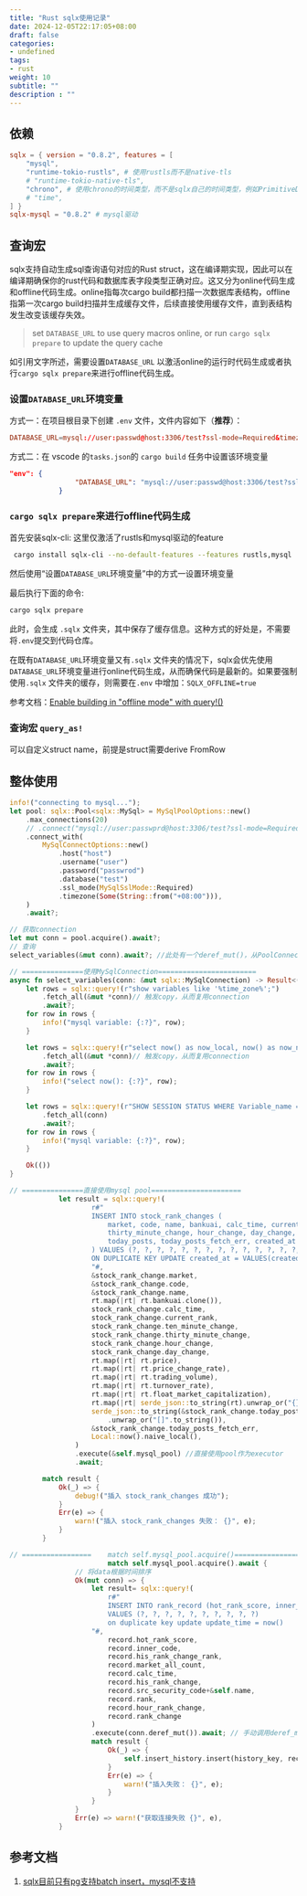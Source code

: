 ```yaml
---
title: "Rust sqlx使用记录"
date: 2024-12-05T22:17:05+08:00
draft: false
categories: 
- undefined
tags: 
- rust
weight: 10
subtitle: ""
description : ""
---
```

<!--more-->

## 依赖

```toml
sqlx = { version = "0.8.2", features = [
    "mysql",
    "runtime-tokio-rustls", # 使用rustls而不是native-tls
    # "runtime-tokio-native-tls",
    "chrono", # 使用chrono的时间类型，而不是sqlx自己的时间类型，例如PrimitiveDateTime
    # "time",
] }
sqlx-mysql = "0.8.2" # mysql驱动
```

## 查询宏

sqlx支持自动生成sql查询语句对应的Rust struct，这在编译期实现，因此可以在编译期确保你的rust代码和数据库表字段类型正确对应。这又分为online代码生成和offline代码生成。online指每次cargo build都扫描一次数据库表结构，offline指第一次cargo build扫描并生成缓存文件，后续直接使用缓存文件，直到表结构发生改变该缓存失效。

> set `DATABASE_URL` to use query macros online, or run `cargo sqlx prepare` to update the query cache
> 

如引用文字所述，需要设置`DATABASE_URL` 以激活online的运行时代码生成或者执行`cargo sqlx prepare`来进行offline代码生成。

### 设置`DATABASE_URL`环境变量

方式一：在项目根目录下创建 `.env` 文件，文件内容如下（**推荐**）：

```toml
DATABASE_URL=mysql://user:passwd@host:3306/test?ssl-mode=Required&timezone=%2B08:00
```

方式二：在 vscode 的`tasks.json`的 `cargo build` 任务中设置该环境变量

```json
"env": {
				"DATABASE_URL": "mysql://user:passwd@host:3306/test?ssl-mode=Required&timezone=%2B08:00"
			}
```

### `cargo sqlx prepare`来进行offline代码生成

首先安装sqlx-cli: 这里仅激活了rustls和mysql驱动的feature

```bash
 cargo install sqlx-cli --no-default-features --features rustls,mysql
```

然后使用“设置`DATABASE_URL`环境变量”中的方式一设置环境变量

最后执行下面的命令:

```bash
cargo sqlx prepare
```

此时，会生成 `.sqlx` 文件夹，其中保存了缓存信息。这种方式的好处是，不需要将`.env`提交到代码仓库。

在既有`DATABASE_URL`环境变量又有`.sqlx` 文件夹的情况下，sqlx会优先使用`DATABASE_URL`环境变量进行online代码生成，从而确保代码是最新的。如果要强制使用`.sqlx` 文件夹的缓存，则需要在`.env` 中增加：`SQLX_OFFLINE=true`

参考文档：[Enable building in "offline mode" with query!()](https://github.com/launchbadge/sqlx/blob/main/sqlx-cli/README.md#enable-building-in-offline-mode-with-query)

### 查询宏 `query_as!`

可以自定义struct name，前提是struct需要derive FromRow

## 整体使用

```rust
info!("connecting to mysql...");
let pool: sqlx::Pool<sqlx::MySql> = MySqlPoolOptions::new()
    .max_connections(20)
    // .connect("mysql://user:passwprd@host:3306/test?ssl-mode=Required&timezone=%2B08:00") // timezone参数在url中目前无效，合码了但是未发新版
    .connect_with(
        MySqlConnectOptions::new()
            .host("host")
            .username("user")
            .password("passwrod")
            .database("test")
            .ssl_mode(MySqlSslMode::Required)
            .timezone(Some(String::from("+08:00"))),
    )
    .await?;

// 获取connection
let mut conn = pool.acquire().await?;
// 查询
select_variables(&mut conn).await?; //此处有一个deref_mut()，从PoolConnection<sqlx::MySql> 转成 sqlx::MySqlConnection

// ===============使用MySqlConnection========================
async fn select_variables(conn: &mut sqlx::MySqlConnection) -> Result<(), DynError> {
    let rows = sqlx::query!(r"show variables like '%time_zone%';")
        .fetch_all(&mut *conn)// 触发copy，从而复用connection
        .await?;
    for row in rows {
        info!("mysql variable: {:?}", row);
    }

    let rows = sqlx::query!(r"select now() as now_local, now() as now_naive, now() as now_utc;")
        .fetch_all(&mut *conn)// 触发copy，从而复用connection
        .await?;
    for row in rows {
        info!("select now(): {:?}", row);
    }

    let rows = sqlx::query!(r"SHOW SESSION STATUS WHERE Variable_name = 'Ssl_cipher';")
        .fetch_all(conn)
        .await?;
    for row in rows {
        info!("mysql variable: {:?}", row);
    }

    Ok(())
}

// ===============直接使用mysql pool======================
            let result = sqlx::query!(
                    r#"
                    INSERT INTO stock_rank_changes (
                        market, code, name, bankuai, calc_time, current_rank, ten_minute_change, 
                        thirty_minute_change, hour_change, day_change, price, price_change_rate, trading_volume, turnover_rate, float_market_capitalization, realtime_data,
                        today_posts, today_posts_fetch_err, created_at
                    ) VALUES (?, ?, ?, ?, ?, ?, ?, ?, ?, ?, ?, ?, ?, ?, ?, ?, ?, ?, ?)
                    ON DUPLICATE KEY UPDATE created_at = VALUES(created_at)
                    "#,
                    &stock_rank_change.market,
                    &stock_rank_change.code,
                    &stock_rank_change.name,
                    rt.map(|rt| rt.bankuai.clone()),
                    stock_rank_change.calc_time,
                    stock_rank_change.current_rank,
                    stock_rank_change.ten_minute_change,
                    stock_rank_change.thirty_minute_change,
                    stock_rank_change.hour_change,
                    stock_rank_change.day_change,
                    rt.map(|rt| rt.price),
                    rt.map(|rt| rt.price_change_rate),
                    rt.map(|rt| rt.trading_volume),
                    rt.map(|rt| rt.turnover_rate),
                    rt.map(|rt| rt.float_market_capitalization),
                    rt.map(|rt| serde_json::to_string(rt).unwrap_or("{}".to_string())),
                    serde_json::to_string(&stock_rank_change.today_posts)
                        .unwrap_or("[]".to_string()),
                    &stock_rank_change.today_posts_fetch_err,
                    Local::now().naive_local(),
                )
                .execute(&self.mysql_pool) //直接使用pool作为executor
                .await;

        match result {
            Ok(_) => {
                debug!("插入 stock_rank_changes 成功");
            }
            Err(e) => {
                warn!("插入 stock_rank_changes 失败： {}", e);
            }
        }

// =================	match self.mysql_pool.acquire()=================================
						match self.mysql_pool.acquire().await {
                // 将data根据时间排序
                Ok(mut conn) => {
                    let result= sqlx::query!(
                        r#"
                        INSERT INTO rank_record (hot_rank_score, inner_code, his_rank_change_rank, market_all_count, calc_time, his_rank_change, src_security_code, `rank`, hour_rank_change, rank_change)
                        VALUES (?, ?, ?, ?, ?, ?, ?, ?, ?, ?)
                        on duplicate key update update_time = now()
                    "#,
                        record.hot_rank_score,
                        record.inner_code,
                        record.his_rank_change_rank,
                        record.market_all_count,
                        record.calc_time,
                        record.his_rank_change,
                        record.src_security_code+&self.name,
                        record.rank,
                        record.hour_rank_change,
                        record.rank_change
                    )
                    .execute(conn.deref_mut()).await; // 手动调用deref_mut()，转成非池化的connection
                    match result {
                        Ok(_) => {
                            self.insert_history.insert(history_key, record.calc_time);
                        }
                        Err(e) => {
                            warn!("插入失败： {}", e);
                        }
                    }
                }
                Err(e) => warn!("获取连接失败 {}", e),
            }

```

## 参考文档

1. [sqlx目前只有pg支持batch insert，mysql不支持](https://github.com/launchbadge/sqlx/blob/main/FAQ.md#how-can-i-bind-an-array-to-a-values-clause-how-can-i-do-bulk-inserts)
